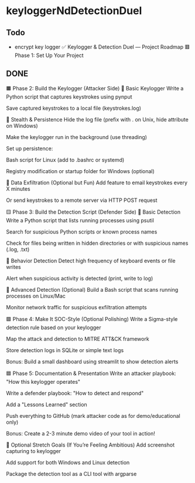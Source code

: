 # keyloggerNdDetectionDuel
## Todo
- encrypt key logger
✅ Keylogger & Detection Duel — Project Roadmap
🟥 Phase 1: Set Up Your Project
## DONE

🟧 Phase 2: Build the Keylogger (Attacker Side)
🔹 Basic Keylogger
Write a Python script that captures keystrokes using pynput

Save captured keystrokes to a local file (keystrokes.log)

🔹 Stealth & Persistence
Hide the log file (prefix with . on Unix, hide attribute on Windows)

Make the keylogger run in the background (use threading)

Set up persistence:

Bash script for Linux (add to .bashrc or systemd)

Registry modification or startup folder for Windows (optional)

🔹 Data Exfiltration (Optional but Fun)
Add feature to email keystrokes every X minutes

Or send keystrokes to a remote server via HTTP POST request

🟨 Phase 3: Build the Detection Script (Defender Side)
🔹 Basic Detection
Write a Python script that lists running processes using psutil

Search for suspicious Python scripts or known process names

Check for files being written in hidden directories or with suspicious names (.log, .txt)

🔹 Behavior Detection
Detect high frequency of keyboard events or file writes

Alert when suspicious activity is detected (print, write to log)

🔹 Advanced Detection (Optional)
Build a Bash script that scans running processes on Linux/Mac

Monitor network traffic for suspicious exfiltration attempts

🟩 Phase 4: Make It SOC-Style (Optional Polishing)
Write a Sigma-style detection rule based on your keylogger

Map the attack and detection to MITRE ATT&CK framework

Store detection logs in SQLite or simple text logs

Bonus: Build a small dashboard using streamlit to show detection alerts

🟦 Phase 5: Documentation & Presentation
Write an attacker playbook: "How this keylogger operates"

Write a defender playbook: "How to detect and respond"

Add a "Lessons Learned" section

Push everything to GitHub (mark attacker code as for demo/educational only)

Bonus: Create a 2-3 minute demo video of your tool in action!

🎯 Optional Stretch Goals (If You’re Feeling Ambitious)
Add screenshot capturing to keylogger

Add support for both Windows and Linux detection

Package the detection tool as a CLI tool with argparse
